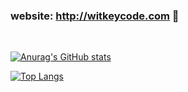 ### website: http://witkeycode.com 👋
<br/>

[![Anurag's GitHub stats](https://github-readme-stats.vercel.app/api?username=wenlng&show_icons=true?count_private=true&hide=contribs)](https://github.com/wenlng)
<br/>

[![Top Langs](https://github-readme-stats.vercel.app/api/top-langs/?username=wenlng&layout=compact)](https://github.com/wenlng)
